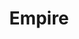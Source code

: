 ---
title: Empire
first-name:
last-name:
location: Nowhere, Everywhere
role: artist

category: artist
layout: artist

genres:
  - House
  - Tech-House
  - Techno
  - Minimal

tags:
  - artist
  - nowhere
  - everywhere
  - house
  - tech-house
  - minimal
  - techno

mixcloud:
bandcamp:
soundcloud:
facebook:
twitter:
---